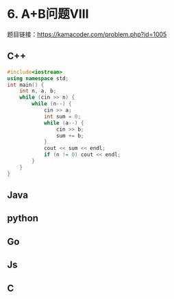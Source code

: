 
# 6. A+B问题VIII 

题目链接：https://kamacoder.com/problem.php?id=1005 

## C++ 

```CPP 
#include<iostream>
using namespace std;
int main() {
    int n, a, b;
    while (cin >> n) {
        while (n--) {
            cin >> a;
            int sum = 0;
            while (a--) {
                cin >> b;
                sum += b;
            }
            cout << sum << endl;
            if (n != 0) cout << endl;
        }
    }
}
```
## Java 

## python 

## Go 

## Js 

## C 

